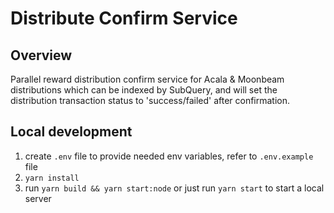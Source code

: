 # Distribute Confirm Service

## Overview
Parallel reward distribution confirm service for Acala & Moonbeam distributions which can be indexed by SubQuery,
and will set the distribution transaction status to 'success/failed' after confirmation.


## Local development
1. create `.env` file to provide needed env variables, refer to `.env.example` file
2. `yarn install`
3. run `yarn build && yarn start:node` or just run `yarn start` to start a local server

